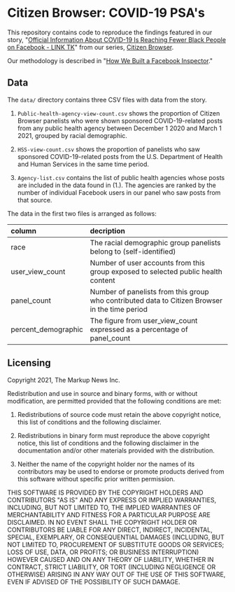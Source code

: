 # Citizen Browser: COVID-19 PSA's

This repository contains code to reproduce the findings featured in our story, "[Official Information About COVID-19 Is Reaching Fewer Black People on Facebook - LINK TK](https://themarkup.org/citizen-browser/)" from our series, [Citizen Browser](https://themarkup.org/citizen-browser/).

Our methodology is described in "[How We Built a Facebook Inspector](https://themarkup.org/citizen-browser/2021/01/05/how-we-built-a-facebook-inspector)."

## Data
The `data/` directory contains three CSV files with data from the story.

1. `Public-health-agency-view-count.csv` shows the proportion of Citizen Browser panelists who were shown sponsored COVID-19-related posts from any public health agency between December 1 2020 and March 1 2021, grouped by racial demographic. 

2. `HSS-view-count.csv` shows the proportion of panelists who saw sponsored COVID-19-related posts from the U.S. Department of Health and Human Services in the same time period.

3. `Agency-list.csv` contains the list of public health agencies whose posts are included in the data found in (1.). The agencies are ranked by the number of individual Facebook users in our panel who saw posts from that source.

 The data in the first two files is arranged as follows:

| column              | decription                                                                                     |
|:--------------------|:-----------------------------------------------------------------------------------------------|
| race                | The racial demographic group panelists belong to (self-identified)                             |
| user_view_count     | Number of user accounts from this group exposed to selected public health content              |
| panel_count         | Number of panelists from this group who contributed data to Citizen Browser in the time period |
| percent_demographic | The figure from user_view_count expressed as a percentage of panel_count                       |

## Licensing
Copyright 2021, The Markup News Inc.

Redistribution and use in source and binary forms, with or without modification, are permitted provided that the following conditions are met:

1. Redistributions of source code must retain the above copyright notice, this list of conditions and the following disclaimer.

2. Redistributions in binary form must reproduce the above copyright notice, this list of conditions and the following disclaimer in the documentation and/or other materials provided with the distribution.

3. Neither the name of the copyright holder nor the names of its contributors may be used to endorse or promote products derived from this software without specific prior written permission.

THIS SOFTWARE IS PROVIDED BY THE COPYRIGHT HOLDERS AND CONTRIBUTORS "AS IS" AND ANY EXPRESS OR IMPLIED WARRANTIES, INCLUDING, BUT NOT LIMITED TO, THE IMPLIED WARRANTIES OF MERCHANTABILITY AND FITNESS FOR A PARTICULAR PURPOSE ARE DISCLAIMED. IN NO EVENT SHALL THE COPYRIGHT HOLDER OR CONTRIBUTORS BE LIABLE FOR ANY DIRECT, INDIRECT, INCIDENTAL, SPECIAL, EXEMPLARY, OR CONSEQUENTIAL DAMAGES (INCLUDING, BUT NOT LIMITED TO, PROCUREMENT OF SUBSTITUTE GOODS OR SERVICES; LOSS OF USE, DATA, OR PROFITS; OR BUSINESS INTERRUPTION) HOWEVER CAUSED AND ON ANY THEORY OF LIABILITY, WHETHER IN CONTRACT, STRICT LIABILITY, OR TORT (INCLUDING NEGLIGENCE OR OTHERWISE) ARISING IN ANY WAY OUT OF THE USE OF THIS SOFTWARE, EVEN IF ADVISED OF THE POSSIBILITY OF SUCH DAMAGE.
